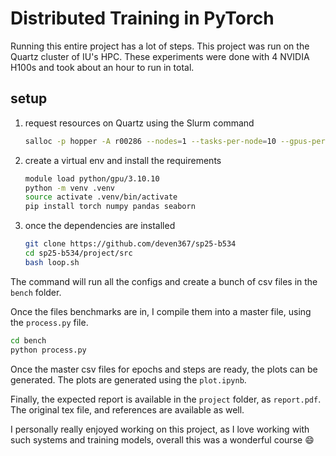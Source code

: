 # Distributed Training in PyTorch

Running this entire project has a lot of steps. This project was run on the Quartz cluster of IU's HPC. These experiments were done with 4 NVIDIA H100s and took about an hour to run in total.

## setup

1. request resources on Quartz using the Slurm command
   ```sh
   salloc -p hopper -A r00286 --nodes=1 --tasks-per-node=10 --gpus-per-node=4 --mem=64G --time=3:00:00
   ```
2. create a virtual env and install the requirements
   ```sh
   module load python/gpu/3.10.10
   python -m venv .venv
   source activate .venv/bin/activate
   pip install torch numpy pandas seaborn
   ```
3. once the dependencies are installed
   ```sh
   git clone https://github.com/deven367/sp25-b534
   cd sp25-b534/project/src
   bash loop.sh
   ```

The command will run all the configs and create a bunch of csv files in the `bench` folder.

Once the files benchmarks are in, I compile them into a master file, using the `process.py` file.

```sh
cd bench
python process.py
```

Once the master csv files for epochs and steps are ready, the plots can be generated. The plots are generated using the `plot.ipynb`.

Finally, the expected report is available in the `project` folder, as `report.pdf`. The original tex file, and references are available as well.

I personally really enjoyed working on this project, as I love working with such systems and training models, overall this was a wonderful course :smile:
